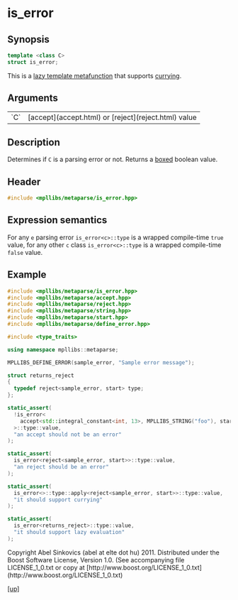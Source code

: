 # is_error

## Synopsis

```cpp
template <class C>
struct is_error;
```


This is a [lazy template metafunction](lazy_metafunction.html) that supports
[currying](currying.html).

## Arguments

<table cellpadding='0' cellspacing='0'>
  <tr>
    <td>`C`</td>
    <td>[accept](accept.html) or [reject](reject.html) value</td>
  </tr>
</table>

## Description

Determines if `C` is a parsing error or not. Returns a [boxed](boxed_value.html)
boolean value.

## Header

```cpp
#include <mpllibs/metaparse/is_error.hpp>
```

## Expression semantics

For any `e` parsing error `is_error<c>::type` is a wrapped compile-time `true`
value, for any other `c` class `is_error<c>::type` is a wrapped compile-time
`false` value.

## Example

```cpp
#include <mpllibs/metaparse/is_error.hpp>
#include <mpllibs/metaparse/accept.hpp>
#include <mpllibs/metaparse/reject.hpp>
#include <mpllibs/metaparse/string.hpp>
#include <mpllibs/metaparse/start.hpp>
#include <mpllibs/metaparse/define_error.hpp>

#include <type_traits>

using namespace mpllibs::metaparse;

MPLLIBS_DEFINE_ERROR(sample_error, "Sample error message");

struct returns_reject
{
  typedef reject<sample_error, start> type;
};

static_assert(
  !is_error<
    accept<std::integral_constant<int, 13>, MPLLIBS_STRING("foo"), start>
  >::type::value,
  "an accept should not be an error"
);

static_assert(
  is_error<reject<sample_error, start>>::type::value,
  "an reject should be an error"
);

static_assert(
  is_error<>::type::apply<reject<sample_error, start>>::type::value,
  "it should support currying"
);

static_assert(
  is_error<returns_reject>::type::value,
  "it should support lazy evaluation"
);
```

<p class="copyright">
Copyright Abel Sinkovics (abel at elte dot hu) 2011.
Distributed under the Boost Software License, Version 1.0.
(See accompanying file LICENSE_1_0.txt or copy at
[http://www.boost.org/LICENSE_1_0.txt](http://www.boost.org/LICENSE_1_0.txt)
</p>

[[up]](reference.html)

